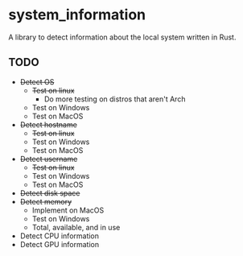 # system_information #
A library to detect information about the local system written in Rust.


## TODO ##
  * ~~Detect OS~~
    * ~~Test on linux~~
      * Do more testing on distros that aren't Arch
    * Test on Windows
    * Test on MacOS
  * ~~Detect hostname~~
    * ~~Test on linux~~
    * Test on Windows
    * Test on MacOS
  * ~~Detect username~~
    * ~~Test on linux~~
    * Test on Windows
    * Test on MacOS
  * ~~Detect disk space~~
  * ~~Detect memory~~
    * Implement on MacOS
    * Test on Windows
    * Total, available, and in use
  * Detect CPU information
  * Detect GPU information

